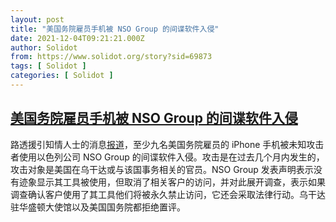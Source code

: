 ```yaml
---
layout: post
title: "美国务院雇员手机被 NSO Group 的间谍软件入侵"
date: 2021-12-04T09:21:21.000Z
author: Solidot
from: https://www.solidot.org/story?sid=69873
tags: [ Solidot ]
categories: [ Solidot ]
---
```

<!--1638609681000-->
[美国务院雇员手机被 NSO Group 的间谍软件入侵](https://www.solidot.org/story?sid=69873)
------

<div>
路透援引知情人士的消息<a href="https://www.reuters.com/technology/exclusive-us-state-department-phones-hacked-with-israeli-company-spyware-sources-2021-12-03/">报道</a>，至少九名美国务院雇员的 iPhone 手机被未知攻击者使用以色列公司 NSO Group 的间谍软件入侵。攻击是在过去几个月内发生的，攻击对象是美国在乌干达或与该国事务相关的官员。NSO Group 发表声明表示没有迹象显示其工具被使用，但取消了相关客户的访问，并对此展开调查，表示如果调查确认客户使用了其工具他们将被永久禁止访问，它还会采取法律行动。乌干达驻华盛顿大使馆以及美国国务院都拒绝置评。
</div>

